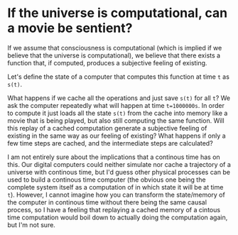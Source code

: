 # If the universe is computational, can a movie be sentient?
If we assume that consciousness is computational (which is implied if we believe that the universe is computational), we believe that there exists a function that, if computed, produces a subjective feeling of existing.

Let's define the state of a computer that computes this function at time `t` as `s(t)`.

What happens if we cache all the operations and just save `s(t)` for all `t`? We ask the computer repeatedly what will happen at time `t=1000000s`.
In order to compute it just loads all the state `s(t)` from the cache into memory like a movie that is being played, but also still computing the same function.
Will this replay of a cached computation generate a subjective feeling of existing in the same way as our feeling of existing? What happens if only a few time steps are cached, and the intermediate steps are calculated?

I am not entirely sure about the implications that a continous time has on this.
Our digital computers could neither simulate nor cache a trajectory of a universe with continous time, but I'd guess other physical processes can be used to build a continous time computer (the obvious one being the complete system itself as a computation of in which state it will be at time `t`).
However, I cannot imagine how you can transform the state/memory of the computer in continous time without there being the same causal process, so I have a feeling that replaying a cached memory of a cintous time computation would boil down to actually doing the computation again, but I'm not sure.
